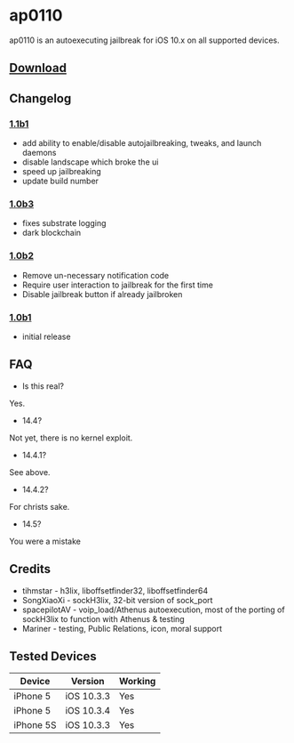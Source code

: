 # ap0110
ap0110 is an autoexecuting jailbreak for iOS 10.x on all supported devices.

## [Download](https://github.com/athenusdev/ap0110/releases/download/1.1b1/ap0110.ipa)
## Changelog

### [1.1b1](https://github.com/athenusdev/ap0110/releases/download/1.1b1/ap0110.ipa)
- add ability to enable/disable autojailbreaking, tweaks, and launch daemons
- disable landscape which broke the ui
- speed up jailbreaking
- update build number

### [1.0b3](https://github.com/athenusdev/ap0110/releases/download/1.0b3/ap0110.ipa)
- fixes substrate logging
- dark blockchain

### [1.0b2](https://github.com/athenusdev/ap0110/releases/download/1.0b2/ap0110.ipa)
- Remove un-necessary notification code
- Require user interaction to jailbreak for the first time
- Disable jailbreak button if already jailbroken

### [1.0b1](https://github.com/athenusdev/ap0110/releases/download/1.0b1/ap0110.ipa)
- initial release

## FAQ
- Is this real?

Yes.

- 14.4?

Not yet, there is no kernel exploit.

- 14.4.1?

See above.

- 14.4.2?

For christs sake.

- 14.5?

You were a mistake


## Credits
* tihmstar        - h3lix, liboffsetfinder32, liboffsetfinder64
* SongXiaoXi      - sockH3lix, 32-bit version of sock_port
* spacepilotAV    - voip_load/Athenus autoexecution, most of the porting of sockH3lix to function with Athenus & testing
* Mariner         - testing, Public Relations, icon, moral support

## Tested Devices

|Device|Version|Working|
|---|---|---|
| iPhone 5 | iOS 10.3.3 | Yes |
| iPhone 5 | iOS 10.3.4 | Yes |
| iPhone 5S | iOS 10.3.3 | Yes |

